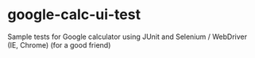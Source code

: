 # google-calc-ui-test
Sample tests for Google calculator using JUnit and Selenium / WebDriver (IE, Chrome) (for a good friend)
